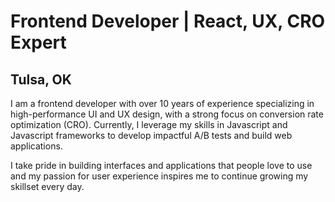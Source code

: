 <h1>Frontend Developer | React, UX, CRO Expert</h1>
<h2>Tulsa, OK</h2>
<p>I am a frontend developer with over 10 years of experience specializing in high-performance UI and UX design, with a strong focus on conversion rate optimization (CRO). Currently, I leverage my skills in Javascript and Javascript frameworks to develop impactful A/B tests and build web applications.</p> 
<p>I take pride in building interfaces and applications that people love to use and my passion for user experience inspires me to continue growing my skillset every day.</p>

<!--
**jrock3/jrock3** is a ✨ _special_ ✨ repository because its `README.md` (this file) appears on your GitHub profile.

Here are some ideas to get you started:

- 🔭 I’m currently working on ...
- 🌱 I’m currently learning ...
- 👯 I’m looking to collaborate on ...
- 🤔 I’m looking for help with ...
- 💬 Ask me about ...
- 📫 How to reach me: ...
- 😄 Pronouns: ...
- ⚡ Fun fact: ...
-->
